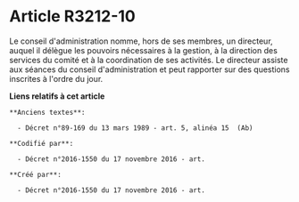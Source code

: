 # Article R3212-10

Le conseil d'administration nomme, hors de ses membres, un directeur, auquel il délègue les pouvoirs nécessaires à la
gestion, à la direction des services du comité et à la coordination de ses activités. Le directeur assiste aux séances du
conseil d'administration et peut rapporter sur des questions inscrites à l'ordre du jour.

**Liens relatifs à cet article**

	**Anciens textes**:

	  - Décret n°89-169 du 13 mars 1989 - art. 5, alinéa 15  (Ab)

	**Codifié par**:

	  - Décret n°2016-1550 du 17 novembre 2016 - art.

	**Créé par**:

	  - Décret n°2016-1550 du 17 novembre 2016 - art.
